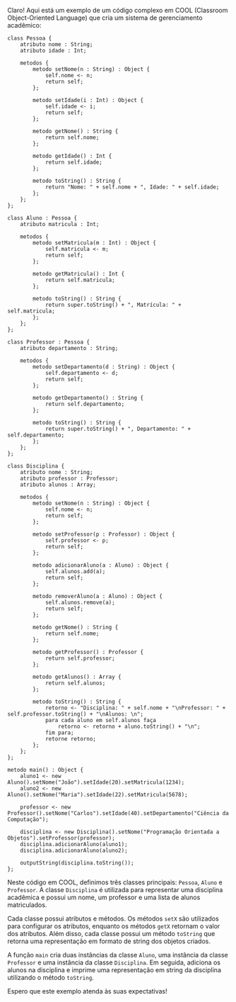 Claro! Aqui está um exemplo de um código complexo em COOL (Classroom Object-Oriented Language) que cria um sistema de gerenciamento acadêmico:

```
class Pessoa {
    atributo nome : String;
    atributo idade : Int;

    metodos {
        metodo setNome(n : String) : Object {
            self.nome <- n;
            return self;
        };

        metodo setIdade(i : Int) : Object {
            self.idade <- i;
            return self;
        };

        metodo getNome() : String {
            return self.nome;
        };

        metodo getIdade() : Int {
            return self.idade;
        };

        metodo toString() : String {
            return "Nome: " + self.nome + ", Idade: " + self.idade;
        };
    };
};

class Aluno : Pessoa {
    atributo matricula : Int;

    metodos {
        metodo setMatricula(m : Int) : Object {
            self.matricula <- m;
            return self;
        };

        metodo getMatricula() : Int {
            return self.matricula;
        };

        metodo toString() : String {
            return super.toString() + ", Matrícula: " + self.matricula;
        };
    };
};

class Professor : Pessoa {
    atributo departamento : String;

    metodos {
        metodo setDepartamento(d : String) : Object {
            self.departamento <- d;
            return self;
        };

        metodo getDepartamento() : String {
            return self.departamento;
        };

        metodo toString() : String {
            return super.toString() + ", Departamento: " + self.departamento;
        };
    };
};

class Disciplina {
    atributo nome : String;
    atributo professor : Professor;
    atributo alunos : Array;

    metodos {
        metodo setNome(n : String) : Object {
            self.nome <- n;
            return self;
        };

        metodo setProfessor(p : Professor) : Object {
            self.professor <- p;
            return self;
        };

        metodo adicionarAluno(a : Aluno) : Object {
            self.alunos.add(a);
            return self;
        };

        metodo removerAluno(a : Aluno) : Object {
            self.alunos.remove(a);
            return self;
        };

        metodo getNome() : String {
            return self.nome;
        };

        metodo getProfessor() : Professor {
            return self.professor;
        };

        metodo getAlunos() : Array {
            return self.alunos;
        };

        metodo toString() : String {
            retorno <- "Disciplina: " + self.nome + "\nProfessor: " + self.professor.toString() + "\nAlunos: \n";
            para cada aluno em self.alunos faça
                retorno <- retorno + aluno.toString() + "\n";
            fim para;
            retorne retorno;
        };
    };
};

metodo main() : Object {
    aluno1 <- new Aluno().setNome("João").setIdade(20).setMatricula(1234);
    aluno2 <- new Aluno().setNome("Maria").setIdade(22).setMatricula(5678);

    professor <- new Professor().setNome("Carlos").setIdade(40).setDepartamento("Ciência da Computação");

    disciplina <- new Disciplina().setNome("Programação Orientada a Objetos").setProfessor(professor);
    disciplina.adicionarAluno(aluno1);
    disciplina.adicionarAluno(aluno2);

    outputString(disciplina.toString());
};
```

Neste código em COOL, definimos três classes principais: `Pessoa`, `Aluno` e `Professor`. A classe `Disciplina` é utilizada para representar uma disciplina acadêmica e possui um nome, um professor e uma lista de alunos matriculados.

Cada classe possui atributos e métodos. Os métodos `setX` são utilizados para configurar os atributos, enquanto os métodos `getX` retornam o valor dos atributos. Além disso, cada classe possui um método `toString` que retorna uma representação em formato de string dos objetos criados.

A função `main` cria duas instâncias da classe `Aluno`, uma instância da classe `Professor` e uma instância da classe `Disciplina`. Em seguida, adiciona os alunos na disciplina e imprime uma representação em string da disciplina utilizando o método `toString`.

Espero que este exemplo atenda às suas expectativas!